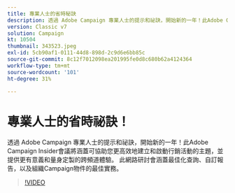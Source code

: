 ```yaml
---
title: 專業人士的省時秘訣
description: 透過 Adobe Campaign 專業人士的提示和祕訣，開始新的一年！此Adobe Campaign測試人員會議將涵蓋可協助您提高效率的主題…… （說明應該介於60到160個字元之間）
version: Classic v7
solution: Campaign
kt: 10504
thumbnail: 343523.jpeg
exl-id: 5cb90af1-0111-44d8-898d-2c9d6e6bb85c
source-git-commit: 8c12f7012098ea201995fe0d8c680b62a4124364
workflow-type: tm+mt
source-wordcount: '101'
ht-degree: 31%

---
```


# 專業人士的省時祕訣！

透過 Adobe Campaign 專業人士的提示和祕訣，開始新的一年！此Adobe Campaign Insider會議將涵蓋可協助您更高效地建立和啟動行銷活動的主題，並提供更有意義和量身定製的跨頻道體驗。 此網路研討會涵蓋最佳化查詢、自訂報告，以及組織Campaign物件的最佳實務。

>[!VIDEO](https://video.tv.adobe.com/v/343523/?quality=12&learn=on)
